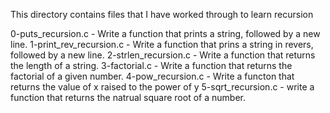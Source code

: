 This directory contains files that I have worked through to learn recursion

0-puts_recursion.c - Write a function that prints a string, followed by a new line.
1-print_rev_recursion.c - Write a function that prins a string in revers, followed by a new line.
2-strlen_recursion.c - Write a function that returns the length of a string.
3-factorial.c - Write a function that returns the factorial of a given number.
4-pow_recursion.c - Write a functon that returns the value of x raised to the power of y
5-sqrt_recursion.c - write a function that returns the natrual square root of a number.
